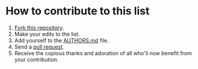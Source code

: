 # How to contribute to this list

1. [Fork this repository](https://github.com/vmbrasseur/devops-learning-resources#fork-destination-box).
1. Make your edits to the list.
1. Add yourself to the [AUTHORS.md](https://github.com/vmbrasseur/devops-learning-resources/blob/master/AUTHORS.md) file.
1. Send a [pull request](https://help.github.com/articles/creating-a-pull-request/).
1. Receive the copious thanks and adoration of all who'll now benefit from your contribution.
